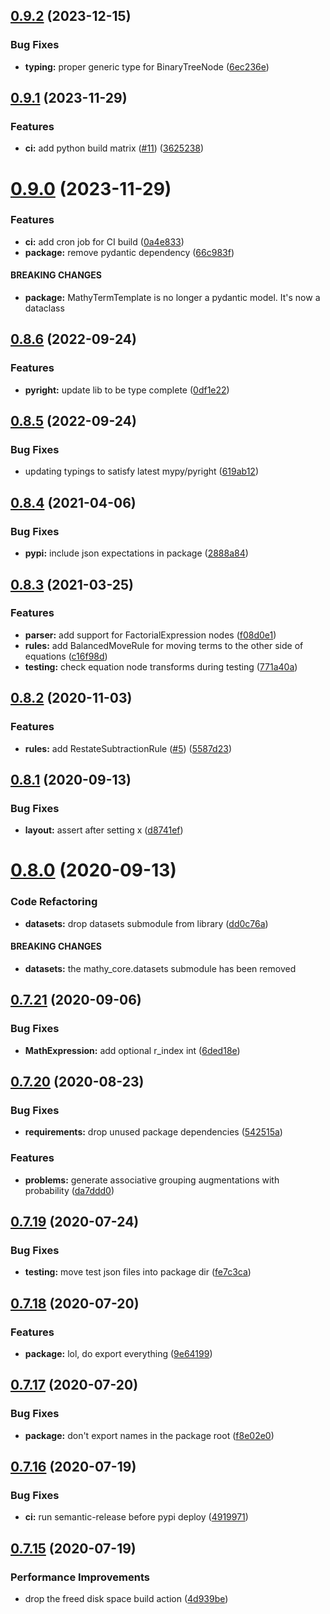 ## [0.9.2](https://github.com/mathy/mathy_core/compare/v0.9.1...v0.9.2) (2023-12-15)

### Bug Fixes

- **typing:** proper generic type for BinaryTreeNode ([6ec236e](https://github.com/mathy/mathy_core/commit/6ec236e0b70e47b9f8e03a3f0ac54d872c3c0fb4))

## [0.9.1](https://github.com/mathy/mathy_core/compare/v0.9.0...v0.9.1) (2023-11-29)

### Features

- **ci:** add python build matrix ([#11](https://github.com/mathy/mathy_core/issues/11)) ([3625238](https://github.com/mathy/mathy_core/commit/3625238a7922aba686c66158a839fbe6013b84a4))

# [0.9.0](https://github.com/mathy/mathy_core/compare/v0.8.6...v0.9.0) (2023-11-29)

### Features

- **ci:** add cron job for CI build ([0a4e833](https://github.com/mathy/mathy_core/commit/0a4e83350bed9c2e654981ea7cd56b55d326cd1c))
- **package:** remove pydantic dependency ([66c983f](https://github.com/mathy/mathy_core/commit/66c983f252d22a2d0a9287b2de1f2ad70bcc85ad))

#### BREAKING CHANGES

- **package:** MathyTermTemplate is no longer a pydantic model. It's now a dataclass

## [0.8.6](https://github.com/mathy/mathy_core/compare/v0.8.5...v0.8.6) (2022-09-24)

### Features

- **pyright:** update lib to be type complete ([0df1e22](https://github.com/mathy/mathy_core/commit/0df1e220d0235fd29bbd877ffe34fb79a8e1e448))

## [0.8.5](https://github.com/mathy/mathy_core/compare/v0.8.4...v0.8.5) (2022-09-24)

### Bug Fixes

- updating typings to satisfy latest mypy/pyright ([619ab12](https://github.com/mathy/mathy_core/commit/619ab12677372d0d6cc50196309adf026bc64e9d))

## [0.8.4](https://github.com/mathy/mathy_core/compare/v0.8.3...v0.8.4) (2021-04-06)

### Bug Fixes

- **pypi:** include json expectations in package ([2888a84](https://github.com/mathy/mathy_core/commit/2888a844a5e8bba938115a4ea2d2068ab5b9654d))

## [0.8.3](https://github.com/mathy/mathy_core/compare/v0.8.2...v0.8.3) (2021-03-25)

### Features

- **parser:** add support for FactorialExpression nodes ([f08d0e1](https://github.com/mathy/mathy_core/commit/f08d0e191c77f49c11a0fa78b43d3449f94b5bd0))
- **rules:** add BalancedMoveRule for moving terms to the other side of equations ([c16f98d](https://github.com/mathy/mathy_core/commit/c16f98d4ae6d33e4e05f38980038e951a7e0c047))
- **testing:** check equation node transforms during testing ([771a40a](https://github.com/mathy/mathy_core/commit/771a40a83c54e637c01adcfd63ed314f417091db))

## [0.8.2](https://github.com/mathy/mathy_core/compare/v0.8.1...v0.8.2) (2020-11-03)

### Features

- **rules:** add RestateSubtractionRule ([#5](https://github.com/mathy/mathy_core/issues/5)) ([5587d23](https://github.com/mathy/mathy_core/commit/5587d2308a8fe9e48e7680e122196d571349aa16))

## [0.8.1](https://github.com/mathy/mathy_core/compare/v0.8.0...v0.8.1) (2020-09-13)

### Bug Fixes

- **layout:** assert after setting x ([d8741ef](https://github.com/mathy/mathy_core/commit/d8741ef740f016c2430079164073cb376fecafd3))

# [0.8.0](https://github.com/mathy/mathy_core/compare/v0.7.21...v0.8.0) (2020-09-13)

### Code Refactoring

- **datasets:** drop datasets submodule from library ([dd0c76a](https://github.com/mathy/mathy_core/commit/dd0c76ab31280479af5374b127c0d71217a6a5bb))

#### BREAKING CHANGES

- **datasets:** the mathy_core.datasets submodule has been removed

## [0.7.21](https://github.com/mathy/mathy_core/compare/v0.7.20...v0.7.21) (2020-09-06)

### Bug Fixes

- **MathExpression:** add optional r_index int ([6ded18e](https://github.com/mathy/mathy_core/commit/6ded18e02bae8fa09a656da779dd132440001d92))

## [0.7.20](https://github.com/mathy/mathy_core/compare/v0.7.19...v0.7.20) (2020-08-23)

### Bug Fixes

- **requirements:** drop unused package dependencies ([542515a](https://github.com/mathy/mathy_core/commit/542515a5089c2a3179a3c8b07aae0a6b98e7bfb9))

### Features

- **problems:** generate associative grouping augmentations with probability ([da7ddd0](https://github.com/mathy/mathy_core/commit/da7ddd0a44c92b5c4e702a6f4f6fe6bf6135b8f1))

## [0.7.19](https://github.com/mathy/mathy_core/compare/v0.7.18...v0.7.19) (2020-07-24)

### Bug Fixes

- **testing:** move test json files into package dir ([fe7c3ca](https://github.com/mathy/mathy_core/commit/fe7c3ca2505bb012daa4b9bef64dd8ae34d3c6ba))

## [0.7.18](https://github.com/mathy/mathy_core/compare/v0.7.17...v0.7.18) (2020-07-20)

### Features

- **package:** lol, do export everything ([9e64199](https://github.com/mathy/mathy_core/commit/9e64199290aa2e871faa775cf2ff004673d1da3f))

## [0.7.17](https://github.com/mathy/mathy_core/compare/v0.7.16...v0.7.17) (2020-07-20)

### Bug Fixes

- **package:** don't export names in the package root ([f8e02e0](https://github.com/mathy/mathy_core/commit/f8e02e0b13f26b47a9ca9d7a4de5eae64de152fe))

## [0.7.16](https://github.com/mathy/mathy_core/compare/v0.7.15...v0.7.16) (2020-07-19)

### Bug Fixes

- **ci:** run semantic-release before pypi deploy ([4919971](https://github.com/mathy/mathy_core/commit/4919971f4efcd19b42745696593d610a69bfd286))

## [0.7.15](https://github.com/mathy/mathy_core/compare/v0.7.14...v0.7.15) (2020-07-19)

### Performance Improvements

- drop the freed disk space build action ([4d939be](https://github.com/mathy/mathy_core/commit/4d939be5019ca2b4dfb967f92fc271e19b02b715))
